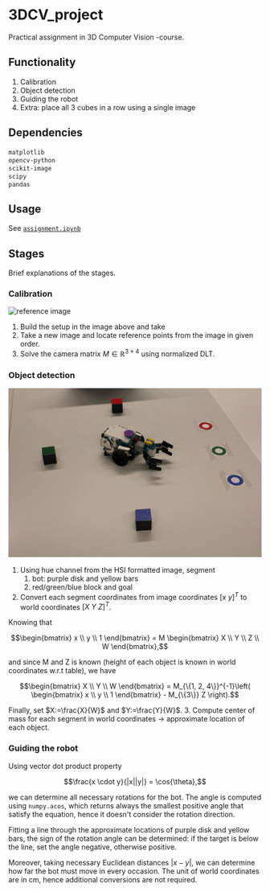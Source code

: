 # 3DCV_project

Practical assignment in 3D Computer Vision -course.

## Functionality

1. Calibration
2. Object detection
3. Guiding the robot
4. Extra: place all 3 cubes in a row using a single image

## Dependencies

```
matplotlib
opencv-python
scikit-image
scipy
pandas
```

## Usage

See [`assignment.ipynb`](./assignment.ipynb) 

## Stages

Brief explanations of the stages.

### Calibration

![reference image](./data/CALIB_ALEX_VEIKKA_SETUP.jpg) 

1. Build the setup in the image above and take
2. Take a new image and locate reference points from the image in given order.
3. Solve the camera matrix $M\in\mathbb{R}^{3\times 4}$ using normalized DLT.

### Object detection

![detection image](./data/DETECTION_ALEX_VEIKKA.jpg) 

1. Using hue channel from the HSI formatted image, segment
    1. bot: purple disk and yellow bars
    2. red/green/blue block and goal
2. Convert each segment coordinates from image coordinates $[x~ y]^T$ to world coordinates $[X ~Y ~Z]^T$. 

Knowing that
```math
\begin{bmatrix} x \\ y  \\ 1 \end{bmatrix} = M \begin{bmatrix} X \\ Y  \\ Z \\ W \end{bmatrix},
```
and since M and Z is known (height of each object is known in world coordinates w.r.t table), we have
```math
\begin{bmatrix} X \\ Y  \\ W \end{bmatrix} = M_{\{1, 2, 4\}}^{-1}\left( \begin{bmatrix} x \\ y  \\ 1 \end{bmatrix} - M_{\{3\}} Z \right).
```
Finally, set $X:=\frac{X}{W}$ and $Y:=\frac{Y}{W}$.
3. Compute center of mass for each segment in world coordinates $\rightarrow$ approximate location of each object.

### Guiding the robot

Using vector dot product property
```math
\frac{x \cdot y}{|x||y|} = \cos{\theta},
```
we can determine all necessary rotations for the bot. The angle is computed using `numpy.acos`, which returns always the smallest positive angle that satisfy the equation, hence it doesn't consider the rotation direction.

Fitting a line through the approximate locations of purple disk and yellow bars, the sign of the rotation angle can be determined: if the target is below the line, set the angle negative, otherwise positive.

Moreover, taking necessary Euclidean distances $|x-y|$, we can determine how far the bot must move in every occasion. The unit of world coordinates are in cm, hence additional conversions are not required.

